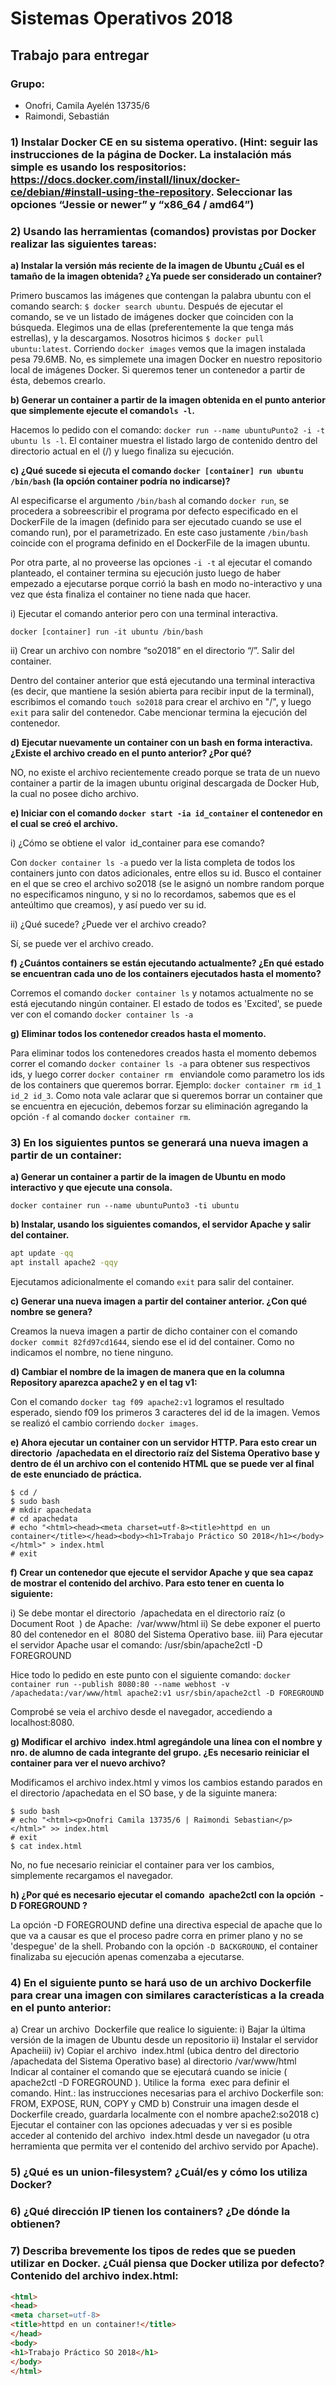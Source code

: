 # Sistemas Operativos 2018
## Trabajo para entregar

### Grupo:
* Onofri, Camila Ayelén 13735/6
* Raimondi, Sebastián

### 1) Instalar Docker CE en su sistema operativo. (Hint: seguir las instrucciones de la página de Docker. La instalación más simple es usando los respositorios: https://docs.docker.com/install/linux/docker-ce/debian/#install-using-the-repository​. Seleccionar las opciones “Jessie or newer” y “x86_64 / amd64”)


### 2) Usando las herramientas (comandos) provistas por Docker realizar las siguientes tareas:
**a) Instalar la versión más reciente de la imagen de Ubuntu ¿Cuál es el tamaño de la imagen obtenida? ¿Ya puede ser considerado un container?**

Primero buscamos las imágenes que contengan la palabra ubuntu con el comando search: `$ docker search ubuntu`.
Después de ejecutar el comando, se ve un listado de imágenes docker que coinciden con la búsqueda. Elegimos una de ellas (preferentemente la que tenga más estrellas), y la descargamos. Nosotros hicimos `$ docker pull ubuntu:latest`. Corriendo `docker images` vemos que la imagen instalada pesa 79.6MB. No, es simplemete una imagen Docker en nuestro repositorio local de imágenes Docker. Si queremos tener un contenedor a partir de ésta, debemos crearlo.

**b) Generar un container a partir de la imagen obtenida en el punto anterior que simplemente ejecute el comando ​`ls -l`.**

Hacemos lo pedido con el comando: `docker run --name ubuntuPunto2 -i -t ubuntu ls -l`. El container muestra el listado largo de contenido dentro del directorio actual en el (/) y luego finaliza su ejecución.

**c) ¿Qué sucede si ejecuta el comando ​ `docker [container] run ubuntu /bin/bash​` (la opción container podría no indicarse)?**

Al especificarse el argumento `/bin/bash` al comando `docker run`, se procedera a sobreescribir el programa por defecto especificado en el DockerFile de la imagen (definido para ser ejecutado cuando se use el comando run), por el parametrizado. En este caso justamente `/bin/bash` coincide con el programa definido en el DockerFile de la imagen ubuntu.

Por otra parte, al no proveerse las opciones `-i -t` al ejecutar el comando planteado, el container termina su ejecución justo luego de haber empezado a ejecutarse porque corrió la bash en modo no-interactivo y una vez que ésta finaliza el container no tiene nada que hacer.

i) Ejecutar el comando anterior pero con una terminal interactiva.

`docker [container] run -it ubuntu /bin/bash​`

ii) Crear un archivo con nombre “so2018” en el directorio “/”. Salir del container.

Dentro del container anterior que está ejecutando una terminal interactiva (es decir, que mantiene la sesión abierta para recibir input de la terminal), escribimos el comando `touch so2018` para crear el archivo en "/", y luego `exit` para salir del contenedor. Cabe mencionar termina la ejecución del contenedor.

**d) Ejecutar nuevamente un container con un bash en forma interactiva. ¿Existe el archivo creado en el punto anterior? ¿Por qué?**

NO, no existe el archivo recientemente creado porque se trata de un nuevo container a partir de la imagen ubuntu original descargada de Docker Hub, la cual no posee dicho archivo.

**e) Iniciar con el comando ​ `docker start -ia id_container` el contenedor en el cual se creó el archivo.**

i) ¿Cómo se obtiene el valor ​ id_container​ para ese comando?

Con `docker container ls -a` puedo ver la lista completa de todos los containers junto con datos adicionales, entre ellos su id. Busco el container en el que se creo el archivo so2018 (se le asignó un nombre random porque no especificamos ninguno, y si no lo recordamos, sabemos que es el anteúltimo que creamos), y así puedo ver su id.

ii) ¿Qué sucede? ¿Puede ver el archivo creado?

Sí, se puede ver el archivo creado.

**f) ¿Cuántos containers se están ejecutando actualmente? ¿En qué estado se encuentran cada uno de los containers ejecutados hasta el momento?**

Corremos el comando `docker container ls` y notamos actualmente no se está ejecutando ningún container. El estado de todos es 'Excited', se puede ver con el comando `docker container ls -a`

**g) Eliminar todos los contenedor creados hasta el momento.**

Para eliminar todos los contenedores creados hasta el momento debemos correr el comando `docker container ls -a` para obtener sus respectivos ids, y luego correr `docker container rm ` enviandole como parametro los ids de los containers que queremos borrar. Ejemplo: `docker container rm id_1 id_2 id_3`. Como nota vale aclarar que si queremos borrar un container que se encuentra en ejecución, debemos forzar su eliminación agregando la opción `-f` al comando `docker container rm`.

### 3) En los siguientes puntos se generará una nueva imagen a partir de un container:
**a) Generar un container a partir de la imagen de Ubuntu en modo interactivo y que ejecute una consola.**

`docker container run --name ubuntuPunto3 -ti ubuntu`

**b) Instalar, usando los siguientes comandos, el servidor Apache y salir del container.**
```sh
apt update -qq
apt install apache2 -qqy
```
Ejecutamos adicionalmente el comando `exit` para salir del container.

**c) Generar una nueva imagen a partir del container anterior. ¿Con qué nombre se genera?**

Creamos la nueva imagen a partir de dicho container con el comando `docker commit 82fd97cd1644`, siendo ese el id del container. Como no indicamos el nombre, no tiene ninguno. 

**d) Cambiar el nombre de la imagen de manera que en la columna Repository aparezca apache2 y en el tag v1:**

Con el comando `docker tag f09 apache2:v1` logramos el resultado esperado, siendo f09 los primeros 3 caracteres del id de la imagen. Vemos se realizó el cambio corriendo `docker images`.

**e) Ahora ejecutar un container con un servidor HTTP. Para esto crear un directorio ​ /apachedata en el directorio raíz del Sistema Operativo base y dentro de él un archivo con el contenido HTML que se puede ver al final de
este enunciado de práctica.**

```
$ cd /
$ sudo bash
# mkdir apachedata
# cd apachedata
# echo "<html><head><meta charset=utf-8><title>httpd en un container</title></head><body><h1>Trabajo Práctico SO 2018</h1></body></html>" > index.html
# exit
```

**f) Crear un contenedor que ejecute el servidor Apache y que sea capaz de mostrar el contenido del archivo. Para esto tener en cuenta lo siguiente:**

i) Se debe montar el directorio ​ /apachedata en el directorio raíz (o Document Root ​ ) de Apache: ​ /var/www/html
ii) Se debe exponer el puerto ​ 80 del contenedor en el ​ 8080 del Sistema Operativo base.
iii) Para ejecutar el servidor Apache
usar el comando: /usr/sbin/apache2ctl -D FOREGROUND 

Hice todo lo pedido en este punto con el siguiente comando:
`docker container run --publish 8080:80 --name webhost -v /apachedata:/var/www/html apache2:v1 usr/sbin/apache2ctl -D FOREGROUND`

Comprobé se veia el archivo desde el navegador, accediendo a localhost:8080.

**g) Modificar el archivo ​ index.html agregándole una línea con el nombre y nro. de alumno de cada integrante del grupo. ¿Es necesario reiniciar el container para ver el nuevo archivo?**

Modificamos el archivo index.html y vimos los cambios estando parados en el directorio /apachedata en el SO base, y de la siguinte manera:
```
$ sudo bash
# echo "<html><p>Onofri Camila 13735/6 | Raimondi Sebastian</p></html>" >> index.html
# exit
$ cat index.html
```
No, no fue necesario reiniciar el container para ver los cambios, simplemente recargamos el navegador. 

**h) ¿Por qué es necesario ejecutar el comando ​ apache2ctl con la opción ​ -D FOREGROUND​ ?**

La opción -D FOREGROUND define una directiva especial de apache que lo que va a causar es que el proceso padre corra en primer plano y no se 'despegue' de la shell. Probando con la opción `-D BACKGROUND`, el container finalizaba su ejecución apenas comenzaba a ejecutarse.

### 4) En el siguiente punto se hará uso de un archivo ​Dockerfile para crear una imagen con similares características a la creada en el punto anterior:
a) Crear un archivo ​ Dockerfile​ que realice lo siguiente:
i)
Bajar la última versión de la imagen de Ubuntu desde un repositorio
ii)
Instalar el servidor Apacheiii)
iv)
Copiar el archivo ​ index.html (ubica dentro del directorio
/apachedata del Sistema Operativo base) al directorio
/var/www/html
Indicar al container el comando que se ejecutará cuando se inicie
(​ apache2ctl -D FOREGROUND​
). Utilice la forma ​ exec para definir el
comando.
Hint.: las instrucciones necesarias para el archivo Dockerfile son:
FROM, EXPOSE, RUN, COPY y CMD
b) Construir una imagen desde el ​ Dockerfile creado, guardarla localmente
con el nombre ​ apache2:so2018
c) Ejecutar el container con las opciones adecuadas y ver si es posible acceder
al contenido del archivo ​ index.html desde un navegador (u otra
herramienta que permita ver el contenido del archivo servido por Apache).

### 5) ¿Qué es un union-filesystem? ¿Cuál/es y cómo los utiliza Docker?

### 6) ¿Qué dirección IP tienen los containers? ¿De dónde la obtienen?

### 7) Describa brevemente los tipos de redes que se pueden utilizar en Docker. ¿Cuál piensa que Docker utiliza por defecto? Contenido del archivo ​ index.html​:
```html
<html>
<head>
<meta charset=utf-8>
<title>httpd en un container!</title>
</head>
<body>
<h1>Trabajo Práctico SO 2018</h1>
</body>
</html>
```


